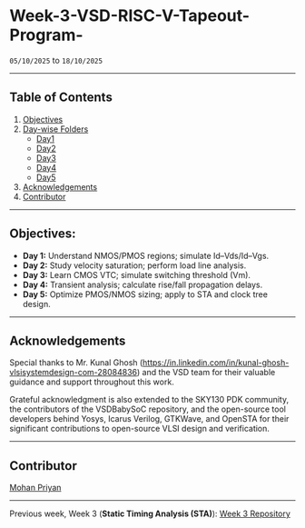 # Week-3-VSD-RISC-V-Tapeout-Program-

`05/10/2025` to `18/10/2025`

---

## Table of Contents
  
1. [Objectives](#objectives)  
2. [Day-wise Folders](#part-wise-folders)
    - [Day1](https://github.com/santhoshvec24/Week-4-VSD-RISC-V-Tapeout-Program/tree/main/Day1)
    - [Day2](https://github.com/santhoshvec24/Week-4-VSD-RISC-V-Tapeout-Program/tree/main/Day2)
    - [Day3](https://github.com/santhoshvec24/Week-4-VSD-RISC-V-Tapeout-Program/tree/main/Day3)
    - [Day4](https://github.com/santhoshvec24/Week-4-VSD-RISC-V-Tapeout-Program/tree/main/Day4)
    - [Day5](https://github.com/santhoshvec24/Week-4-VSD-RISC-V-Tapeout-Program/tree/main/Day5)
3. [Acknowledgements](#acknowledgements)  
4. [Contributor](#contributor)

---

## Objectives:

- **Day 1:** Understand NMOS/PMOS regions; simulate Id–Vds/Id–Vgs.  
- **Day 2:** Study velocity saturation; perform load line analysis.  
- **Day 3:** Learn CMOS VTC; simulate switching threshold (Vm).  
- **Day 4:** Transient analysis; calculate rise/fall propagation delays.  
- **Day 5:** Optimize PMOS/NMOS sizing; apply to STA and clock tree design.


---

## Acknowledgements

Special thanks to Mr. Kunal Ghosh (https://in.linkedin.com/in/kunal-ghosh-vlsisystemdesign-com-28084836) and the VSD team for their valuable guidance and support throughout this work.

Grateful acknowledgment is also extended to the SKY130 PDK community, the contributors of the VSDBabySoC repository, and the open-source tool developers behind Yosys, Icarus Verilog, GTKWave, and OpenSTA for their significant contributions to open-source VLSI design and verification.

---

## Contributor
[Mohan Priyan](https://www.linkedin.com/in/mohanapriyan-p-b94962325/)

---

Previous week, Week 3 (**Static Timing Analysis (STA)**): [Week 3 Repository](https://github.com/MOHANAPRIYANP16/Week-3-VSD-RISC-V-Tapeout-Program)